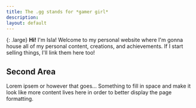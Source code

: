 ```yaml
---
title: The .gg stands for *gamer girl*
description: 
layout: default
---
```


{: .large}
**Hi!** I'm Isla!
Welcome to my personal website where I'm gonna house all of my personal content, creations, and achievements. If I start selling things, I'll link them here too!

## Second Area

Lorem ipsem or however that goes... Something to fill in space and make it look like more content lives here in order to better display the page formatting.